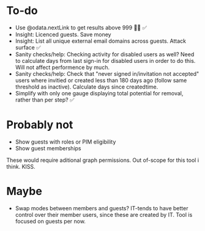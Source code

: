 # To-do
* Use @odata.nextLink to get results above 999 🤦‍♂️ ✅
* Insight: Licenced guests. Save money
* Insight: List all unique external email domains across guests. Attack surface ✅
* Sanity checks/help: Checking activity for disabled users as well? Need to calculate days from last sign-in for disabled users in order to do this. Will not affect performence by much.
* Sanity checks/help: Check that "never signed in/invitation not accepted" users where invitied or created less than 180 days ago (follow same threshold as inactive). Calculate days since createdtime.
* Simplify with only one gauge displaying total potential for removal, rather than per step? ✅

# Probably not
* Show guests with roles or PIM eligibility
* Show guest memberships

These would require aditional graph permissions. Out of-scope for this tool i think. KISS.

# Maybe
* Swap modes between members and guests? IT-tends to have better control over their member users, since these are created by IT. Tool is focused on guests per now.

